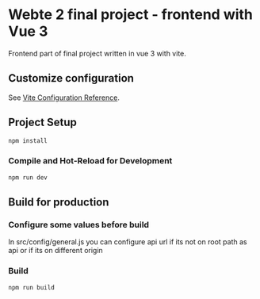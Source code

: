 # Webte 2 final project - frontend with Vue 3

Frontend part of final project written in vue 3 with vite.

## Customize configuration

See [Vite Configuration Reference](https://vitejs.dev/config/).

## Project Setup

```sh
npm install
```

### Compile and Hot-Reload for Development

```sh
npm run dev
```

## Build for production

### Configure some values before build

In src/config/general.js you can configure api url if its not on root path as api or if its on different origin

### Build

```sh
npm run build
```